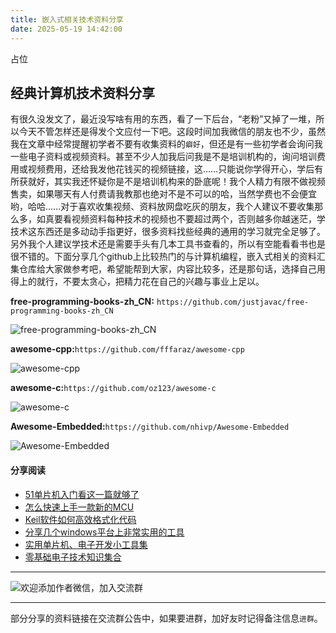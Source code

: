 ```yaml
---
title: 嵌入式相关技术资料分享
date: 2025-05-19 14:42:00
---
```


占位
## 经典计算机技术资料分享
有很久没发文了，最近没写啥有用的东西，看了一下后台，“老粉”又掉了一堆，所以今天不管怎样还是得发个文应付一下吧。这段时间加我微信的朋友也不少，虽然我在文章中经常提醒初学者不要有收集资料的`癖好`，但还是有一些初学者会询问我一些电子资料或视频资料。甚至不少人加我后问我是不是培训机构的，询问培训费用或视频费用，还给我发他花钱买的视频链接，这……只能说你学得开心，学后有所获就好，其实我还怀疑你是不是培训机构来的卧底呢！我个人精力有限不做视频售卖，如果哪天有人付费请我教那也绝对不是不可以的哈，当然学费也不会便宜哟，哈哈……对于喜欢收集视频、资料放网盘吃灰的朋友，我个人建议不要收集那么多，如真要看视频资料每种技术的视频也不要超过两个，否则越多你越迷茫，学技术这东西还是多动动手指更好，很多资料找些经典的通用的学习就完全足够了。另外我个人建议学技术还是需要手头有几本工具书查看的，所以有空能看看书也是很不错的。下面分享几个github上比较热门的与计算机编程，嵌入式相关的资料汇集仓库给大家做参考吧，希望能帮到大家，内容比较多，还是那句话，选择自己用得上的就行，不要太贪心，把精力花在自己的兴趣与事业上足以。

**free-programming-books-zh_CN:** `https://github.com/justjavac/free-programming-books-zh_CN`

![free-programming-books-zh_CN](https://files.mdnice.com/user/38598/51c33edf-a44b-44d7-a66d-49e4ab0faf69.png)

**awesome-cpp:**`https://github.com/fffaraz/awesome-cpp`

![awesome-cpp](https://files.mdnice.com/user/38598/70be5c66-d4f3-42aa-b450-7e9ec257b90f.png)

**awesome-c:**`https://github.com/oz123/awesome-c`

![awesome-c](https://files.mdnice.com/user/38598/f2eb72ab-2574-4f3c-8d7f-ab11cd333bf9.png)

**Awesome-Embedded:**`https://github.com/nhivp/Awesome-Embedded`

![Awesome-Embedded](https://files.mdnice.com/user/38598/7657b07f-98e6-4561-bb06-5d1e3331e6f5.png)


#### 分享阅读
- [51单片机入门看这一篇就够了](https://mp.weixin.qq.com/s?__biz=MzI1OTQ4MTg4Ng==&mid=2247485523&idx=1&sn=b7fcd1b86e2467d6f03b1a520c39bb06&chksm=ea790022dd0e893452c4994fa16d63111b16d9878c303712f695b58b7af360b7b18c1ed4b201&token=1711068967&lang=zh_CN#rd)
- [怎么快速上手一款新的MCU](https://mp.weixin.qq.com/s?__biz=MzI1OTQ4MTg4Ng==&mid=2247485581&idx=1&sn=b36e6536717774f7931c7aa93d5b237a&chksm=ea7900fcdd0e89ea0db13737720edc996fcb3fdbab3e43b4a92316240ac66d4b5a8bf9a07e78&token=466212876&lang=zh_CN#rd)
- [Keil软件如何高效格式化代码](https://mp.weixin.qq.com/s?__biz=MzI1OTQ4MTg4Ng==&mid=2247485572&idx=1&sn=17cefa35d9d660083d419a7e9b6db6f7&chksm=ea7900f5dd0e89e35b65ba26354cc69ad24f686d8e18abd34e0932567a9345e8c9ed653eee6b&token=1711068967&lang=zh_CN#rd)
- [分享几个windows平台上非常实用的工具](https://mp.weixin.qq.com/s?__biz=MzI1OTQ4MTg4Ng==&mid=2247485420&idx=2&sn=728ca4abbadf7caf51c392e7d7045cbe&chksm=ea790f9ddd0e868b9fa162c80db1876199845f387bbe851c8d38a4e8412329ae635916c13cfb&token=1711068967&lang=zh_CN#rd)
- [实用单片机、电子开发小工具集](https://mp.weixin.qq.com/s?__biz=MzI1OTQ4MTg4Ng==&mid=2247485606&idx=1&sn=2b433faa2e436fc762dc538c9cf3fe14&chksm=ea7900d7dd0e89c169f8948ff3d423016c8f51f1c914eb7b0d20cba8145b9ffa54815915d67b&token=1580674001&lang=zh_CN#rd)
- [零基础电子技术知识集合](https://mp.weixin.qq.com/s?__biz=MzI1OTQ4MTg4Ng==&mid=2247485689&idx=4&sn=211c2d0871a19c5e92cdf0c34f01d96b&chksm=ea790088dd0e899e3042a649a346bc98e94189d1fd18da2b954a7ddb781582dc2d0a82e07f4d&token=970763775&lang=zh_CN#rd)
----

![欢迎添加作者微信，加入交流群](https://files.mdnice.com/user/38598/37e7b97e-a5c7-44d1-9e48-bbe22ab3141d.jpg)

----
部分分享的资料链接在交流群公告中，如果要进群，加好友时记得备注信息`进群`。